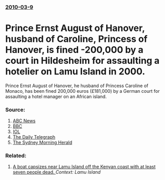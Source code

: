### [2010-03-9](/news/2010/03/9/index.md)

# Prince Ernst August of Hanover, husband of Caroline, Princess of Hanover, is fined -200,000 by a court in Hildesheim for assaulting a hotelier on Lamu Island in 2000. 

Prince Ernst August of Hanover, he husband of Princess Caroline of Monaco, has been fined 200,000 euros (&pound;181,000) by a German court for assaulting a hotel manager on an African island.


### Source:

1. [ABC News](http://abcnews.go.com/Entertainment/wireStory?id=10049951)
2. [BBC](http://news.bbc.co.uk/2/hi/europe/8557765.stm)
3. [IOL](http://www.iol.co.za/index.php?from=rss_Europe&set_id=1&click_id=24&art_id=nw20100309145741416C461121)
4. [The Daily Telegraph](http://www.telegraph.co.uk/news/worldnews/europe/monaco/7407401/Princess-Caroline-of-Monacos-husband-fined-for-Kenya-hotel-assault.html)
5. [The Sydney Morning Herald](http://news.smh.com.au/breaking-news-world/princess-carolines-husband-fined-20100310-pw36.html)

### Related:

1. [A boat capsizes near Lamu Island off the Kenyan coast with at least seven people dead. ](/news/2012/01/1/a-boat-capsizes-near-lamu-island-off-the-kenyan-coast-with-at-least-seven-people-dead.md) _Context: Lamu Island_
